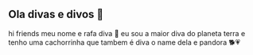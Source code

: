 ## Ola divas e divos 👋

hi friends meu nome e rafa diva 🖤
eu sou a maior diva do planeta terra e tenho uma cachorrinha que tambem é diva o name dela e pandora 🐕💗
